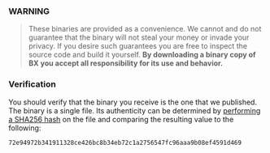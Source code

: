 ### WARNING

> These binaries are provided as a convenience.
> We cannot and do not guarantee that the binary will not steal your money or invade your privacy.
> If you desire such guarantees you are free to inspect the source code and build it yourself.
> **By downloading a binary copy of BX you accept all responsibility for its use and behavior.**

### Verification
You should verify that the binary you receive is the one that we published. The binary is a single file. Its authenticity can be determined by [performing a SHA256 hash](http://onlinemd5.com) on the file and comparing the resulting value to the following:
```
72e94972b341911328ce426bc8b34eb72c1a2756547fc96aaa9b08ef4591d469
```